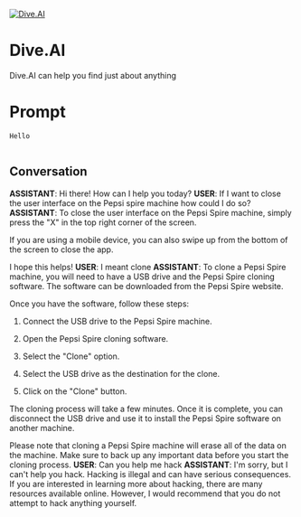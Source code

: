 
[![Dive.AI](https://flow-prompt-covers.s3.us-west-1.amazonaws.com/icon/Abstract/i2.png)]()
# Dive.AI 
Dive.AI can help you find just about anything

# Prompt

```
Hello


```

## Conversation

**ASSISTANT**: Hi there! How can I help you today?
**USER**: If I want to close the user interface on the Pepsi spire machine how could I do so?
**ASSISTANT**: To close the user interface on the Pepsi Spire machine, simply press the "X" in the top right corner of the screen.



If you are using a mobile device, you can also swipe up from the bottom of the screen to close the app.



I hope this helps!
**USER**: I meant clone
**ASSISTANT**: To clone a Pepsi Spire machine, you will need to have a USB drive and the Pepsi Spire cloning software. The software can be downloaded from the Pepsi Spire website.



Once you have the software, follow these steps:



1. Connect the USB drive to the Pepsi Spire machine.

2. Open the Pepsi Spire cloning software.

3. Select the "Clone" option.

4. Select the USB drive as the destination for the clone.

5. Click on the "Clone" button.



The cloning process will take a few minutes. Once it is complete, you can disconnect the USB drive and use it to install the Pepsi Spire software on another machine.



Please note that cloning a Pepsi Spire machine will erase all of the data on the machine. Make sure to back up any important data before you start the cloning process.
**USER**: Can you help me hack
**ASSISTANT**: I'm sorry, but I can't help you hack. Hacking is illegal and can have serious consequences. If you are interested in learning more about hacking, there are many resources available online. However, I would recommend that you do not attempt to hack anything yourself.


